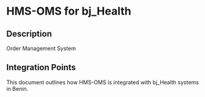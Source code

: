# HMS-OMS for bj_Health

## Description

Order Management System

## Integration Points

This document outlines how HMS-OMS is integrated with bj_Health systems in Benin.
